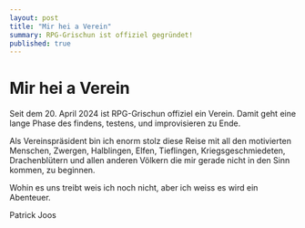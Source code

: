```yaml
---
layout: post
title: "Mir hei a Verein"
summary: RPG-Grischun ist offiziel gegründet!
published: true
---
```


# Mir hei a Verein

Seit dem 20. April 2024 ist RPG-Grischun offiziel ein Verein. Damit geht eine lange Phase des findens, testens, und improvisieren zu Ende.

Als Vereinspräsident bin ich enorm stolz diese Reise mit all den motivierten Menschen, Zwergen, Halblingen, Elfen, Tieflingen, Kriegsgeschmiedeten, Drachenblütern und allen anderen Völkern die mir gerade nicht in den Sinn kommen, zu beginnen.

Wohin es uns treibt weis ich noch nicht, aber ich weiss es wird ein Abenteuer.

Patrick Joos
